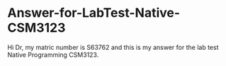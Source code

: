 # Answer-for-LabTest-Native-CSM3123
Hi Dr, my matric number is S63762 and this is my answer for the lab test Native Programming CSM3123.  
